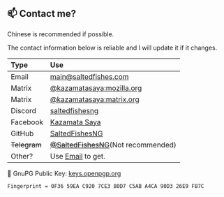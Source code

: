 ## 📫 Contact me?

Chinese is recommended if possible.

The contact information below is reliable and I will update it if it changes.

| Type | Use |
| :--------  | :----- |
| Email | [main@saltedfishes.com](mailto:main@saltedfishes.com) |
| Matrix | [@kazamatasaya:mozilla.org](https://matrix.to/#/@kazamatasaya:mozilla.org) |
| Matrix | [@kazamatasaya:matrix.org](https://matrix.to/#/@kazamatasaya:matrix.org) |
| Discord | [saltedfishesng](https://discord.com/users/814807934080253993) |
| Facebook | [Kazamata Saya](https://www.facebook.com/profile.php?id=61556768945695) |
| GitHub | [SaltedFishesNG](https://github.com/SaltedFishesNG) |
| ~~Telegram~~ | ~~[@SaltedFishesNG](https://t.me/SaltedFishesNG)~~(Not recommended) |
| Other? | Use [Email](mailto:main@saltedfishes.com) to get. |

🔑 GnuPG Public Key: [keys.openpgp.org](https://keys.openpgp.org/vks/v1/by-fingerprint/0F3659EAC9207CE3B0D7C5ABA4CA90D326E9FB7C)
``` plaintext
Fingerprint = 0F36 59EA C920 7CE3 B0D7 C5AB A4CA 90D3 26E9 FB7C
```
